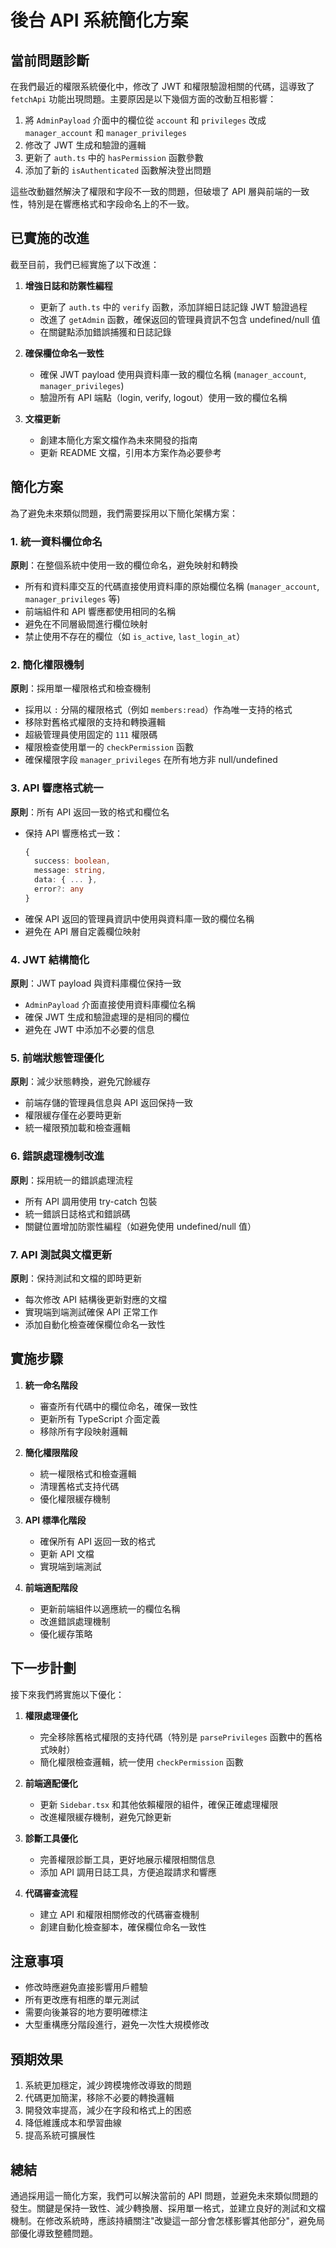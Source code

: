 # 後台 API 系統簡化方案

## 當前問題診斷

在我們最近的權限系統優化中，修改了 JWT 和權限驗證相關的代碼，這導致了 `fetchApi` 功能出現問題。主要原因是以下幾個方面的改動互相影響：

1. 將 `AdminPayload` 介面中的欄位從 `account` 和 `privileges` 改成 `manager_account` 和 `manager_privileges`
2. 修改了 JWT 生成和驗證的邏輯
3. 更新了 `auth.ts` 中的 `hasPermission` 函數參數
4. 添加了新的 `isAuthenticated` 函數解決登出問題

這些改動雖然解決了權限和字段不一致的問題，但破壞了 API 層與前端的一致性，特別是在響應格式和字段命名上的不一致。

## 已實施的改進

截至目前，我們已經實施了以下改進：

1. **增強日誌和防禦性編程**

   - 更新了 `auth.ts` 中的 `verify` 函數，添加詳細日誌記錄 JWT 驗證過程
   - 改進了 `getAdmin` 函數，確保返回的管理員資訊不包含 undefined/null 值
   - 在關鍵點添加錯誤捕獲和日誌記錄

2. **確保欄位命名一致性**

   - 確保 JWT payload 使用與資料庫一致的欄位名稱 (`manager_account`, `manager_privileges`)
   - 驗證所有 API 端點（login, verify, logout）使用一致的欄位名稱

3. **文檔更新**
   - 創建本簡化方案文檔作為未來開發的指南
   - 更新 README 文檔，引用本方案作為必要參考

## 簡化方案

為了避免未來類似問題，我們需要採用以下簡化架構方案：

### 1. 統一資料欄位命名

**原則**：在整個系統中使用一致的欄位命名，避免映射和轉換

- 所有和資料庫交互的代碼直接使用資料庫的原始欄位名稱 (`manager_account`, `manager_privileges` 等)
- 前端組件和 API 響應都使用相同的名稱
- 避免在不同層級間進行欄位映射
- 禁止使用不存在的欄位（如 `is_active`, `last_login_at`）

### 2. 簡化權限機制

**原則**：採用單一權限格式和檢查機制

- 採用以 `:` 分隔的權限格式（例如 `members:read`）作為唯一支持的格式
- 移除對舊格式權限的支持和轉換邏輯
- 超級管理員使用固定的 `111` 權限碼
- 權限檢查使用單一的 `checkPermission` 函數
- 確保權限字段 `manager_privileges` 在所有地方非 null/undefined

### 3. API 響應格式統一

**原則**：所有 API 返回一致的格式和欄位名

- 保持 API 響應格式一致：
  ```typescript
  {
    success: boolean,
    message: string,
    data: { ... },
    error?: any
  }
  ```
- 確保 API 返回的管理員資訊中使用與資料庫一致的欄位名稱
- 避免在 API 層自定義欄位映射

### 4. JWT 結構簡化

**原則**：JWT payload 與資料庫欄位保持一致

- `AdminPayload` 介面直接使用資料庫欄位名稱
- 確保 JWT 生成和驗證處理的是相同的欄位
- 避免在 JWT 中添加不必要的信息

### 5. 前端狀態管理優化

**原則**：減少狀態轉換，避免冗餘緩存

- 前端存儲的管理員信息與 API 返回保持一致
- 權限緩存僅在必要時更新
- 統一權限預加載和檢查邏輯

### 6. 錯誤處理機制改進

**原則**：採用統一的錯誤處理流程

- 所有 API 調用使用 try-catch 包裝
- 統一錯誤日誌格式和錯誤碼
- 關鍵位置增加防禦性編程（如避免使用 undefined/null 值）

### 7. API 測試與文檔更新

**原則**：保持測試和文檔的即時更新

- 每次修改 API 結構後更新對應的文檔
- 實現端到端測試確保 API 正常工作
- 添加自動化檢查確保欄位命名一致性

## 實施步驟

1. **統一命名階段**

   - 審查所有代碼中的欄位命名，確保一致性
   - 更新所有 TypeScript 介面定義
   - 移除所有字段映射邏輯

2. **簡化權限階段**

   - 統一權限格式和檢查邏輯
   - 清理舊格式支持代碼
   - 優化權限緩存機制

3. **API 標準化階段**

   - 確保所有 API 返回一致的格式
   - 更新 API 文檔
   - 實現端到端測試

4. **前端適配階段**
   - 更新前端組件以適應統一的欄位名稱
   - 改進錯誤處理機制
   - 優化緩存策略

## 下一步計劃

接下來我們將實施以下優化：

1. **權限處理優化**

   - 完全移除舊格式權限的支持代碼（特別是 `parsePrivileges` 函數中的舊格式映射）
   - 簡化權限檢查邏輯，統一使用 `checkPermission` 函數

2. **前端適配優化**

   - 更新 `Sidebar.tsx` 和其他依賴權限的組件，確保正確處理權限
   - 改進權限緩存機制，避免冗餘更新

3. **診斷工具優化**

   - 完善權限診斷工具，更好地展示權限相關信息
   - 添加 API 調用日誌工具，方便追蹤請求和響應

4. **代碼審查流程**
   - 建立 API 和權限相關修改的代碼審查機制
   - 創建自動化檢查腳本，確保欄位命名一致性

## 注意事項

- 修改時應避免直接影響用戶體驗
- 所有更改應有相應的單元測試
- 需要向後兼容的地方要明確標注
- 大型重構應分階段進行，避免一次性大規模修改

## 預期效果

1. 系統更加穩定，減少跨模塊修改導致的問題
2. 代碼更加簡潔，移除不必要的轉換邏輯
3. 開發效率提高，減少在字段和格式上的困惑
4. 降低維護成本和學習曲線
5. 提高系統可擴展性

## 總結

通過採用這一簡化方案，我們可以解決當前的 API 問題，並避免未來類似問題的發生。關鍵是保持一致性、減少轉換層、採用單一格式，並建立良好的測試和文檔機制。在修改系統時，應該持續關注"改變這一部分會怎樣影響其他部分"，避免局部優化導致整體問題。
